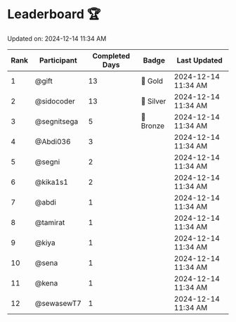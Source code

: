 # Leaderboard 🏆

Updated on: 2024-12-14 11:34 AM

| Rank | Participant       | Completed Days | Badge      | Last Updated         |
|------|-------------------|----------------|------------|----------------------|
| 1    | @gift             | 13             | 🏅 Gold     | 2024-12-14 11:34 AM |
| 2    | @sidocoder        | 13             | 🥈 Silver   | 2024-12-14 11:34 AM |
| 3    | @segnitsega       | 5              | 🥉 Bronze   | 2024-12-14 11:34 AM |
| 4    | @Abdi036          | 3              |            | 2024-12-14 11:34 AM |
| 5    | @segni            | 2              |            | 2024-12-14 11:34 AM |
| 6    | @kika1s1          | 2              |            | 2024-12-14 11:34 AM |
| 7    | @abdi             | 1              |            | 2024-12-14 11:34 AM |
| 8    | @tamirat          | 1              |            | 2024-12-14 11:34 AM |
| 9    | @kiya             | 1              |            | 2024-12-14 11:34 AM |
| 10   | @sena             | 1              |            | 2024-12-14 11:34 AM |
| 11   | @kena             | 1              |            | 2024-12-14 11:34 AM |
| 12   | @sewasewT7        | 1              |            | 2024-12-14 11:34 AM |
